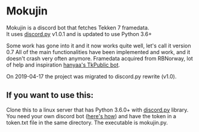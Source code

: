 # Mokujin

Mokujin is a discord bot that fetches Tekken 7 framedata.  
It uses [discord.py](https://github.com/Rapptz/discord.py) v1.0.1 and is updated to use Python 3.6+

Some work has gone into it and it now works quite well, let's call it version 0.7
All of the main functionalities have been implemented and work, and it doesn't crash very often anymore.
Framedata acquired from RBNorway, lot of help and inspiration [hanyaa's TkPublic bot](https://github.com/hanyaah/TkPublic).

On 2019-04-17 the project was migrated to discord.py rewrite (v1.0). 

## If you want to use this:

Clone this to a linux server that has Python 3.6.0+ with [discord.py](https://github.com/Rapptz/discord.py) library.
You need your own discord bot ([here's how](https://github.com/reactiflux/discord-irc/wiki/Creating-a-discord-bot-&-getting-a-token)) and have the token in a token.txt file in the same directory.
The executable is mokujin.py.
